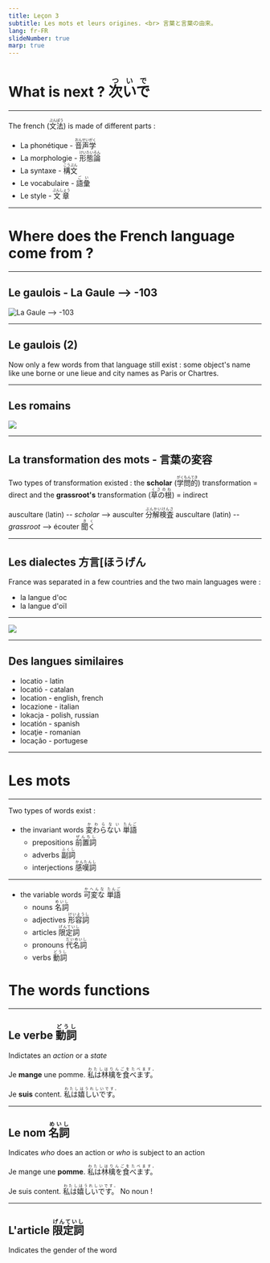 ```yaml
---
title: Leçon 3
subtitle: Les mots et leurs origines. <br> 言葉と言葉の由来。
lang: fr-FR
slideNumber: true
marp: true
---
```


# What is next ? <ruby>次いで<rt>ついで</rt></ruby>

----

The french  (<ruby>文法<rt>ぶんぽう</rt></ruby>) is made of different parts :

- La phonétique - <ruby>音声学<rt>おんせいがく</rt></ruby>
- La morphologie - <ruby>形態論<rt>けいたいろん</rt></ruby>
- La syntaxe - <ruby>構文<rt>こうぶん</rt></ruby>
- Le vocabulaire - <ruby>語彙<rt>ごい</rt></ruby> 
- Le style - <ruby>文章<rt>ぶんしょう</rt></ruby> 

----

# Where does the French language come from ?

----

## Le gaulois - La Gaule --> -103

![La Gaule --> -103](https://upload.wikimedia.org/wikipedia/commons/1/1b/Droysens_Hist_Handatlas_S16_Gallien_CAESAR.png)

----

## Le gaulois (2)

Now only a few words from that language still exist : some object's name like une borne or une lieue and city names as Paris or Chartres.

----

## Les romains

![](http://www.ballade-medievale.fr/romains/fenetres_filles/images/ag_carte_2siecle.jpg)

----

## La transformation des mots - 言葉の変容

Two types of transformation existed : the **scholar** (<ruby>学問的<rt>がくもんてき</rt></ruby>) transformation = direct and the **grassroot's** transformation (<ruby>草の根<rt>くさのね</rt></ruby>) = indirect

auscultare (latin) -- *scholar* --> ausculter <ruby>分解検査<rt>ぶんかいけんさ</rt></ruby>
auscultare (latin) -- *grassroot* --> écouter <ruby>聞く<rt>きく</rt></ruby>

----

## Les dialectes <ruby>方言[ほうげん</rt></ruby>

France was separated in a few countries and the two main languages were :

- la langue d'oc
- la langue d'oïl

----

![](http://www.axl.cefan.ulaval.ca/europe/images/france-cart-oil-oc.jpg)

----

## Des langues similaires

- locatio - latin
- locatió - catalan
- location - english, french
- locazione - italian
- lokacja - polish, russian
- locatión - spanish
- locaţie - romanian
- locação - portugese

----

# Les mots

----

Two types of words exist :

- the invariant words <ruby>変わらない<rt>かわらない</rt></ruby> <ruby>単語<rt>たんご</rt></ruby>
    - prepositions <ruby>前置詞<rt>ぜんちし</rt></ruby>
    - adverbs <ruby>副詞<rt>ふくし</rt></ruby>
    - interjections <ruby>感嘆詞<rt>かんたんし</rt></ruby>

----

- the variable words <ruby>可変な<rt>かへんな</rt></ruby> <ruby>単語<rt>たんご</rt></ruby>
    - nouns <ruby>名詞<rt>めいし</rt></ruby>
    - adjectives <ruby>形容詞<rt>けいようし</rt></ruby>
    - articles <ruby>限定詞<rt>げんていし</rt></ruby>
    - pronouns <ruby>代名詞<rt>だいめいし</rt></ruby>
    - verbs <ruby>動詞<rt>どうし</rt></ruby>

# The words functions

----

## Le verbe <ruby>動詞<rt>どうし</rt></ruby>

Indictates an *action* or a *state*

Je **mange** une pomme. <ruby>私は林檎を食べます。<rt>わたしはりんごをたべます。</rt></ruby>

Je **suis** content. <ruby>私は嬉しいです。<rt>わたしはうれしいです。</rt></ruby>

----

## Le nom <ruby>名詞<rt>めいし</rt></ruby>

Indicates *who* does an action or *who* is subject to an action

Je mange une **pomme**. <ruby>私は林檎を食べます。<rt>わたしはりんごをたべます。</rt></ruby>

Je suis content. <ruby>私は嬉しいです。<rt>わたしはうれしいです。</rt></ruby> No noun !

----

## L'article <ruby>限定詞<rt>げんていし</rt></ruby>

Indicates the gender of the word